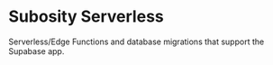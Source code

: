 # Subosity Serverless

Serverless/Edge Functions and database migrations that support the Supabase app.